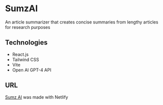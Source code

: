 # SumzAI

An article summarizer that creates concise summaries from lengthy articles for research purposes

## Technologies

- React.js
- Tailwind CSS
- Vite
- Open AI GPT-4 API

## URL

[Sumz AI](https://sumzarticles.netlify.app/ "An article summarizer") was made with Netlify
